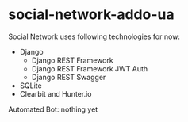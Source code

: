 # social-network-addo-ua

Social Network uses following technologies for now:
* Django
  - Django REST Framework
  - Django REST Framework JWT Auth
  - Django REST Swagger
* SQLite
* Clearbit and Hunter.io

Automated Bot: nothing yet
